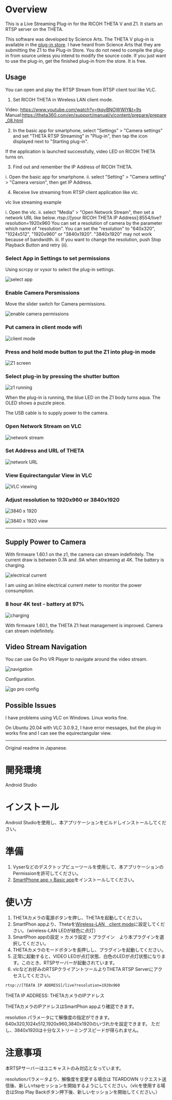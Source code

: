 # Overview
This is a Live Streaming Plug-in for the RICOH THETA V and Z1.  It starts an RTSP
server on the THETA.

This software was developed by Science Arts.  The THETA V plug-in is available in the
[plug-in store](https://pluginstore.theta360.com/plugins/com.sciencearts.rtspstreaming/).  I have heard from Science Arts that they are submitting the Z1 to the Plug-in Store.  You do not need to compile the plug-in from source unless you intend to modify the source code.   If you just want to use the plug-in, get the finished plug-in from the store.  It is free. 

## Usage

You can open and play the RTSP Stream from RTSP client tool like VLC.

1. Set RICOH THETA in Wireless LAN client mode.

Video: https://www.youtube.com/watch?v=tkqyBNOWWIY&t=9s
Manual:https://theta360.com/en/support/manual/v/content/prepare/prepare_08.html

2. In the basic app for smartphone, select "Settings" > "Camera settings" and set "THETA RTSP Streaming" in "Plug-in", then tap the icon displayed next to "Starting plug-in".

If the application is launched successfully, video LED on RICOH THETA turns on.

3. Find out and remember the IP Address of RICOH THETA.

i. Open the basic app for smartphone.
ii. select "Setting" > "Camera setting" > "Camera version", then get IP Address.


4. Receive live streaming from RTSP client application like vlc.

vlc live streaming example

i. Open the vlc.
ii. select "Media" > "Open Network Stream", then set a network URL like below.
rtsp://[your RICOH THETA IP Address]:8554/live?resolution=1920x960
You can set a resolution of camera by the parameter which name of "resolution".
You can set the "resolution" to "640x320", "1024x512", "1920x960" or "3840x1920". "3840x1920" may not work because of bandwidth.
iii. If you want to change the resolution, push Stop Playback Button and retry (ii).

### Select App in Settings to set permissions

Using scrcpy or vysor to select the plug-in settings.

![select app](docs/images/select_app_scrcpy.png)

### Enable Camera Persmissions

Move the slider switch for Camera permissions.

![enable camera permissions](docs/images/camera_permissions.png)

### Put camera in client mode wifi

![client mode](docs/images/client_mode.png)


### Press and hold mode button to put the Z1 into plug-in mode

![Z1 screen](docs/images/z1_screen.png)

### Select plug-in by pressing the shutter button

![z1 running](docs/images/z1_running.png)

When the plug-in is running, the 
blue LED on the Z1 body turns aqua.
The OLED shows a puzzle piece.

The USB cable is to supply power to the camera.

### Open Network Stream on VLC

![network stream](docs/images/rtsp-vlc-open.png)

### Set Address and URL of THETA

![network URL](docs/images/rtsp-network-address.png)

### View Equirectangular View in VLC

![VLC viewing](docs/images/rtsp-vlc-view.png)

### Adjust resolution to 1920x960 or 3840x1920

![3840 x 1920](docs/images/rtsp-3840x1920.png)

![3840 x 1920 view](docs/images/rtsp-3840x1920-view.png)

---

## Supply Power to Camera

With firmware 1.60.1 on the z1, the camera can stream indefinitely. The current draw is between 0.7A and .9A when streaming at 4K.  The battery is charging.

![electrical current](docs/images/electrical_current.png)

I am using an inline electrical current meter to monitor the power consumption.

### 8 hour 4K test - battery at 97%

![charging](docs/images/charging.png)

With firmware 1.60.1, the THETA Z1 heat management is improved.  Camera can stream indefinitely.

## Video Stream Navigation

You can use Go Pro VR Player to navigate around the video stream. 

![navigation](docs/images/navigation.gif)

Configuration.

![go pro config](docs/images/gopro_config.png)


## Possible Issues

I have problems using VLC on Windows.  Linux works fine.

On Ubuntu 20.04 with VLC 3.0.9.2, I have error messages, but the plug-in works fine and I can see the equirectangular view.


---

Original readme in Japanese.

# 開発環境
Android Studio

# インストール
Android Studioを使用し、本アプリケーションをビルドしインストールしてください。

# 準備

1. Vyserなどのデスクトップビューツールを使用して、本アプリケーションのPermissionを許可してください。
1. [SmartPhone app > Basic app](https://support.theta360.com/en/download/)をインストールしてください。

# 使い方

1. THETAカメラの電源ボタンを押し、THETAを起動してください。
1. SmartPhon appより、Thetaを[Wireless-LAN　client mode]((https://support.theta360.com/uk/manual/v/content/prepare/prepare_08.html))に設定してください。（wireless-LAN LEDが緑色に点灯）
1. SmartPhon appの設定 > カメラ設定 > プラグイン　より本プラグインを選択してください。
1. THETAカメラのモードボタンを長押しし、プラグインを起動してください。
1. 正常に起動すると、VIDEO LEDが点灯状態、白色のLEDが点灯状態になります。このとき、RTSPサーバーが起動されています。
1. vlcなどお好みのRTSPクライアントツールよりTHETA RTSP Serverにアクセスしてください。
```
rtsp://[TEATA IP ADDRESS]/live?resolution=1920x960
```

THETA IP ADDRESS: THETAカメラのIPアドレス

THETAカメラのIPアドレスはSmartPhon appより確認できます。

resolution パラメータにて解像度の指定ができます。
640x320,1024x512,1920x960,3840x1920のいづれかを設定できます。
ただし、3840x1920は十分なストリーミングスピードが得られません。

# 注意事項
本RTSPサーバーはユニキャストのみ対応となっています。

resolutionパラメータより、解像度を変更する場合は TEARDOWN リクエスト送信後、新しいrtspセッションを開始するようにしてください。（vlcを使用する場合はStop Play Backボタン押下後、新しいセッションを開始してください。）

